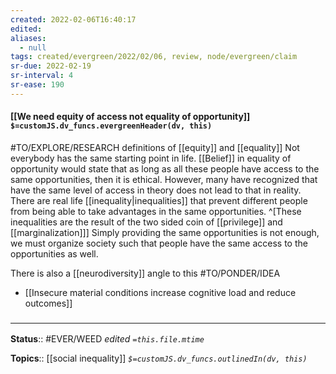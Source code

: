 ```yaml
---
created: 2022-02-06T16:40:17 
edited: 
aliases:
  - null
tags: created/evergreen/2022/02/06, review, node/evergreen/claim
sr-due: 2022-02-19
sr-interval: 4
sr-ease: 190
---
```


#### [[We need equity of access not equality of opportunity]] `$=customJS.dv_funcs.evergreenHeader(dv, this)`

#TO/EXPLORE/RESEARCH definitions of [[equity]] and [[equality]]
Not everybody has the same starting point in life.
[[Belief]] in equality of opportunity would state that as long as all these people have access to the same opportunities, then it is ethical.
However, many have recognized that have the same level of access in theory does not lead to that in reality. 
There are real life [[inequality|inequalities]] that prevent different people from being able to take advantages in the same opportunities. 
^[These inequalities are the result of the two sided coin of [[privilege]] and [[marginalization]]]
Simply providing the same opportunities is not enough,
we must organize society such that people have the same access to the opportunities as well.

There is also a [[neurodiversity]] angle to this #TO/PONDER/IDEA 

- [[Insecure material conditions increase cognitive load and reduce outcomes]]

### <hr class="footnote"/>

**Status**:: #EVER/WEED
*edited `=this.file.mtime`*

**Topics**:: [[social inequality]]
*`$=customJS.dv_funcs.outlinedIn(dv, this)`*
